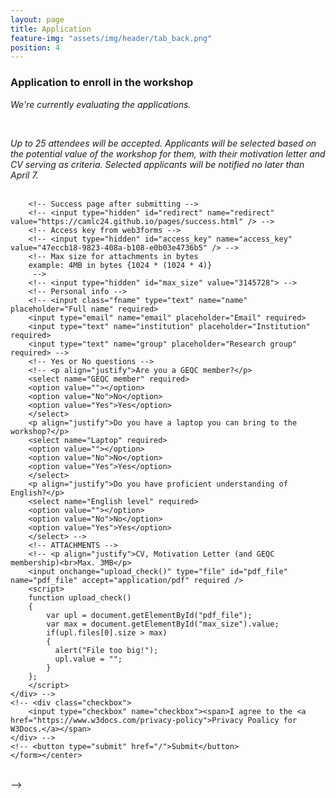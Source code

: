 ```yaml
---
layout: page
title: Application
feature-img: "assets/img/header/tab_back.png"
position: 4
---
```


### Application to enroll in the workshop

<p align="justify">
<i>We're currently evaluating the applications.</i></p><br>

<i>Up to 25 attendees will be accepted. Applicants will be selected based on the potential value of the workshop for them, with their motivation letter and CV serving as criteria. Selected applicants will be notified no later than April 7.</i><br><br>

<!-- <p align="justify">
Applicants should fill the form below in English <u>prior to March 22, 2024 (AoE).</u></p><br>

<i>Up to 25 attendees will be accepted. Applicants will be selected based on the potential value of the workshop for them, with their motivation letter and CV serving as criteria. Selected applicants will be notified no later than April 7.</i><br><br>

<p align="justify"><u>Instructions for attachments:</u></p>

All documents must be uploaded as one combined PDF with a maximum size of 3MB, including:
* CV (max. 2 pages): include experience, relevant publications, talks in conferences, etc.
* Motivation letter (max. 1 page): include experience with computational chemistry and/or machine learning, what the applicant hopes to gain from the workshop, etc.
* GEQC membership: proof of GEQC membership. For example, a screenshot of your subscription dates from the <a href='https://rseq.playoffinformatica.com/FormLogin.php'>"Member area" of the RSEQ webpage.</a>


<br><br> -->

<!-- Application form (multiple comments)-->
<!-- <html>
  <head>
    <title>CAMLC24 registration form</title>
    <style>
      html, body {
      min-height: 100%;
      }
      body, div, form, input, select, p { 
      padding: 0;
      margin: 0;
      outline: none;
      }
      body {
      background-size: cover;
      }
      h1, h2 {
      text-transform: uppercase;
      font-weight: 400;
      }
      h2 {
      margin: 0 0 0 8px;
      }
      .main-block {
      display: flex;
      flex-direction: column;
      justify-content: center;
      align-items: center;
      height: 100%;
      padding: 25px;
      background: #eaeaea;
      }
      .left-part, form {
      padding: 25px;
      }
      .left-part {
      text-align: center;
      }
      .fa-graduation-cap {
      font-size: 72px;
      }
      form {
      background: #ffffff; 
      border: 1px solid #ccc;
      width: 50%;
      }
      .title {
      display: flex;
      align-items: center;
      margin-bottom: 20px;
      }
      .info {
      display: flex;
      flex-direction: column;
      }
      input, select {
      padding: 5px;
      margin-bottom: 30px;
      background: transparent;
      border: none;
      border-bottom: 1px solid #ccc;
      }
      select option {
      /* margin: 40px; */
      background: #ffffff;
      color: #000000;
      /* text-shadow: 0 1px 0 rgba(0, 0, 0, 0.4); */
      }
      input, textarea {
      padding: 5px;
      margin-bottom: 30px;
      background: transparent;
      border: 1px solid #ccc;
      }
      textarea::placeholder {
      color: #ccc;
      }      
      input::placeholder {
      color: #ccc;
      }
      option:focus {
      border: none;
      }
      option {
      background: black; 
      border: none;
      }
      .btn-item, button {
      padding: 10px 5px;
      margin-top: 20px;
      border-radius: 5px; 
      border: none;
      background: #26a9e0; 
      text-decoration: none;
      font-size: 15px;
      font-weight: 400;
      color: #fff;
      }
      .btn-item {
      display: inline-block;
      margin: 20px 5px 0;
      }
      button {
      width: 100%;
      }
      button:hover, .btn-item:hover {
      background: #85d6de;
      }
      .main-block {
      flex-direction: row;
      height: calc(100% - 50px);
      }
      
      }
    </style>
  </head>
  <body>
    <center>
    <form action="https://api.web3forms.com/submit" enctype="multipart/form-data" method="POST">
    <div class="title">
        <i class="fas fa-pencil-alt"></i> 
        <h2>Register here</h2>
    </div>
    <div class="info"> -->
        <!-- Success page after submitting -->
        <!-- <input type="hidden" id="redirect" name="redirect" value="https://camlc24.github.io/pages/success.html" /> -->
        <!-- Access key from web3forms -->
        <!-- <input type="hidden" id="access_key" name="access_key" value="47eccb18-9823-408a-b108-e0b03e4736b5" /> -->
        <!-- Max size for attachments in bytes
        example: 4MB in bytes {1024 * (1024 * 4)}
         -->
        <!-- <input type="hidden" id="max_size" value="3145728"> -->
        <!-- Personal info -->
        <!-- <input class="fname" type="text" name="name" placeholder="Full name" required>
        <input type="email" name="email" placeholder="Email" required>
        <input type="text" name="institution" placeholder="Institution" required>
        <input type="text" name="group" placeholder="Research group" required> -->
        <!-- Yes or No questions -->
        <!-- <p align="justify">Are you a GEQC member?</p>
        <select name="GEQC member" required>
        <option value=""></option>
        <option value="No">No</option>
        <option value="Yes">Yes</option>
        </select>
        <p align="justify">Do you have a laptop you can bring to the workshop?</p>
        <select name="Laptop" required>
        <option value=""></option>
        <option value="No">No</option>
        <option value="Yes">Yes</option>
        </select>
        <p align="justify">Do you have proficient understanding of English?</p>
        <select name="English level" required>
        <option value=""></option>
        <option value="No">No</option>
        <option value="Yes">Yes</option>
        </select> -->
        <!-- ATTACHMENTS -->
        <!-- <p align="justify">CV, Motivation Letter (and GEQC membership)<br>Max. 3MB</p>
        <input onchange="upload_check()" type="file" id="pdf_file" name="pdf_file" accept="application/pdf" required />
        <script>
        function upload_check()
        {
            var upl = document.getElementById("pdf_file");
            var max = document.getElementById("max_size").value;
            if(upl.files[0].size > max)
            {
              alert("File too big!");
              upl.value = "";
            }
        };
        </script>
    </div> -->
    <!-- <div class="checkbox">
        <input type="checkbox" name="checkbox"><span>I agree to the <a href="https://www.w3docs.com/privacy-policy">Privacy Poalicy for W3Docs.</a></span>
    </div> -->
    <!-- <button type="submit" href="/">Submit</button>
    </form></center>
  </body>
</html>

<br> -->

<!-- Alternative design with Boxes to fill CV and letter -->
<!-- CV box -->
<!-- <p align="justify">
<label for="counter-input" class="label">Characters: <span id="counter-display" class="tag is-success">0/2000</span></label></p>
<textarea name="CV" id='counter-input' placeholder="CV summary (experience, relevant publications, talks in conferences, etc.)" rows="5" cols="50" maxlength="2000" required></textarea>
<script>
(() => {
  const counter = (() => {
    const input = document.getElementById('counter-input'),
      display = document.getElementById('counter-display'),
      changeEvent = (evt) => {
        const charCount = evt.target.value.length;
        display.innerHTML = `${charCount}/2000`;
      },
      getInput = () => input.value,
      countEvent = () => input.addEventListener('keyup', changeEvent),
      init = () => countEvent();
    return {
      init: init
    }
  })();
  counter.init();
})();
</script> -->
<!-- Motivation letter box -->
<!-- <p align="justify">
<label for="counter-input2" class="label">Characters: <span id="counter-display2" class="tag is-success">0/2000</span></label></p>
<textarea name="Motivation letter" id='counter-input2' placeholder="Motivation letter (experience with computational chemistry, what the applicant hopes to gain from the workshop, etc.)" rows="5" cols="50" maxlength="2000" required></textarea>
<script>
(() => {
  const counter = (() => {
    const input = document.getElementById('counter-input2'),
      display = document.getElementById('counter-display2'),
      changeEvent = (evt) => {
        const charCount = evt.target.value.length;
        display.innerHTML = `${charCount}/2000`;
      },
      getInput = () => input.value,
      countEvent = () => input.addEventListener('keyup', changeEvent),
      init = () => countEvent();
    return {
      init: init
    }
  })();
  counter.init();
})();
</script> -->
<!-- <p align="justify">&nbsp;&nbsp;CV of the applicant (max. 2 pages)</p>
<input type="file" name="CV" accept="application/pdf" required /> -->
<!-- <p align="justify">&nbsp;&nbsp;Motivation letter (max. 1 page)</p>
<input type="file" name="Letter" accept="application/pdf" required /> -->
<!-- <p align="justify">&nbsp;&nbsp;GEQC membership</p>
<input type="file" name="GEQC" accept="application/pdf" /> -->